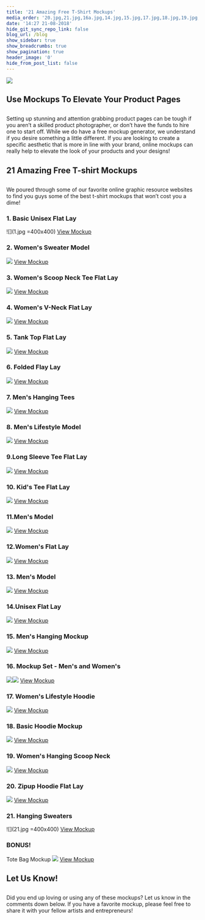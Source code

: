 ```yaml
---
title: '21 Amazing Free T-Shirt Mockups'
media_order: '20.jpg,21.jpg,16a.jpg,14.jpg,15.jpg,17.jpg,18.jpg,19.jpg,16.jpg,13.jpg,12.jpg,11.jpg,10.jpg,9.jpg,8.jpg,7.jpg,6.jpg,5.jpg,4.jpg,3.jpg,2.jpg,1.jpg,mockup blog.jpg,bonus.jpg'
date: '14:27 21-08-2018'
hide_git_sync_repo_link: false
blog_url: /blog
show_sidebar: true
show_breadcrumbs: true
show_pagination: true
header_image: '0'
hide_from_post_list: false
---
```


![](mockup%20blog.jpg)

## Use Mockups To Elevate Your Product Pages
## 
Setting up stunning and attention grabbing product pages can be tough if you aren’t a skilled product photographer, or don’t have the funds to hire one to start off. While we do have a free mockup generator, we understand if you desire something a little different. If you are looking to create a specific aesthetic that is more in line with your brand, online mockups can really help to elevate the look of your products and your designs! 

## 21 Amazing Free T-shirt Mockups
## 
We poured through some of our favorite online graphic resource websites to find you guys some of the best t-shirt mockups that won’t cost you a dime!

### 1. Basic Unisex Flat Lay ###
![](1.jpg =400x400)
<a href="https://www.pixeden.com/psd-mock-up-templates/psd-tshirt-mockup-template-vol3" target="_blank">View Mockup</a> 

### 2. Women's Sweater Model
![](2.jpg=400x400)
[View Mockup](https://www.pixeden.com/psd-mock-up-templates/psd-woman-long-sleeve-t-shirt-mockup)

### 3. Women's Scoop Neck Tee Flat Lay
![](3.jpg)
[View Mockup](https://graphicburger.com/woman-t-shirt-mockup-psd-2/)

### 4. Women's V-Neck Flat Lay
![](4.jpg)
[View Mockup](https://www.pixeden.com/psd-mock-up-templates/woman-psd-marl-t-shirt-mockup-vol2)

### 5. Tank Top Flat Lay
![](5.jpg)
[View Mockup](https://graphicburger.com/tank-top-psd-mockup/)

### 6. Folded Flay Lay
![](6.jpg)
[View Mockup](https://www.pixeden.com/psd-mock-up-templates/folded-psd-sweatshirt-mockup)

### 7. Men's Hanging Tees
![](7.jpg)
[View Mockup](https://graphicburger.com/t-shirt-mockup-psd-2/)

### 8. Men's Lifestyle Model
![](8.jpg)
[View Mockup](https://graphicburger.com/mens-t-shirt-mockup/) 

### 9.Long Sleeve Tee Flat Lay
![](9.jpg)
[View Mockup](https://graphicburger.com/long-sleeve-t-shirt-mockup-psd/)

### 10. Kid's Tee Flat Lay
![](10.jpg)
[View Mockup](https://www.pixeden.com/psd-mock-up-templates/baby-t-shirt-psd-mockup)

### 11.Men's Model
![](11.jpg)
[View Mockup](https://www.designertale.com/round-neck-men-t-shirt-mock-up-233/)

### 12.Women's Flat Lay
![](12.jpg)
[View Mockup](https://graphicburger.com/t-shirt-mockup-psd-4/)

### 13. Men's Model
![](13.jpg)
[View Mockup](https://www.graphicsfuel.com/2016/10/free-tshirt-mockup-psd/)

### 14.Unisex Flat Lay
![](14.jpg)
[View Mockup](https://graphicburger.com/t-shirt-mockup-psd-3/) 

### 15. Men's Hanging Mockup
![](15.jpg)
[View Mockup](https://www.pixeden.com/psd-mock-up-templates/classic-psd-t-shirt-mockup-vol1)

### 16. Mockup Set - Men's and Women's
![](16.jpg)![](16a.jpg)
[View Mockup](https://freedesignresources.net/ultimate-apparel-mockup-free-demo/)

### 17. Women's Lifestyle Hoodie 
![](17.jpg)
[View Mockup](https://freedesignresources.net/free-hoodie-psd-mockup-bundle/)

### 18. Basic Hoodie Mockup
![](18.jpg)
[View Mockup](https://graphicburger.com/hoodie-mockup-psd-2/)

### 19. Women's Hanging Scoop Neck 
![](19.jpg)
[View Mockup](https://graphicburger.com/woman-t-shirt-mockup-psd/)

### 20. Zipup Hoodie Flat Lay
![](20.jpg)
[View Mockup](https://graphicburger.com/hoodie-mockup-psd/)

### 21. Hanging Sweaters
![](21.jpg =400x400)
[View Mockup](https://graphicburger.com/jumper-mockup-psd/) 

### BONUS!
Tote Bag Mockup
![](bonus.jpg)
[View Mockup](https://graphicburger.com/canvas-tote-bag-mockup/)

## Let Us Know!
## 
Did you end up loving or using any of these mockups? Let us know in the comments down below. If you have a favorite mockup, please feel free to share it with your fellow artists and entrepreneurs! 




